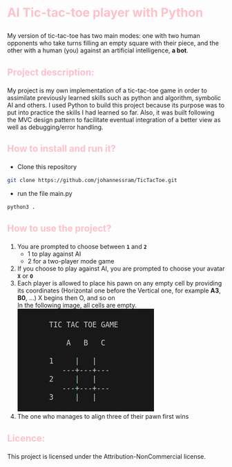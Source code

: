 # <p style="color:pink; font-weight:bold;"> AI Tic-tac-toe player with Python </p>

My version of tic-tac-toe has two main modes: one with two human opponents who take turns filling an empty square with their piece, and the other with a human (you) against an artificial intelligence, **a bot**.


## <p style="color:pink">Project description:</p>
My project is my own implementation of a tic-tac-toe game in order to assimilate previously learned skills such as python and algorithm, symbolic AI and others.
I used Python to build this project because its purpose was to put into practice the skills I had learned so far. Also, it was built following the MVC design pattern to facilitate eventual integration of a better view as well as debugging/error handling.


## <p style="color:pink">How to install and run it?</p>
- Clone this repository

```bash
git clone https://github.com/johannessram/TicTacToe.git
```

- run the file main.py

```bash
python3 .
```


## <p style="color:pink">How to use the project?</p>
1. You are prompted to choose between **`1`** and **`2`**
    - 1 to play against AI
    - 2 for a two-player mode game</br>
2. If you choose to play against AI, you are prompted to choose your avatar **`X`** or **`O`**</br>
3. Each player is allowed to place his pawn on any empty cell by providing its coordinates (Horizontal one before the Vertical one, for example **A3**, **B0**, ...)
X begins then O, and so on</br>
In the following image, all cells are empty.</br>
![virgin grid](Images/VirginGrid.png)
5. The one who manages to align three of their pawn first wins</br>


## <p style="color:pink">Licence:</p>
This project is licensed under the Attribution-NonCommercial license.
